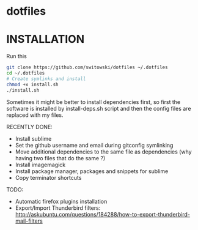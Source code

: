 dotfiles
========

# INSTALLATION

Run this
```sh
git clone https://github.com/switowski/dotfiles ~/.dotfiles
cd ~/.dotfiles
# Create symlinks and install
chmod +x install.sh
./install.sh
```

Sometimes it might be better to install dependencies first,
so first the software is installed by install-deps.sh script
and then the config files are replaced with my files.

RECENTLY DONE:
* Install sublime
* Set the github username and email during gitconfig symlinking
* Move additional dependencies to the same file as dependencies (why having two files that do the same ?)
* Install imagemagick
* Install package manager, packages and snippets for sublime
* Copy terminator shortcuts

TODO:
* Automatic firefox plugins installation
* Export/Import Thunderbird filters: http://askubuntu.com/questions/184288/how-to-export-thunderbird-mail-filters
